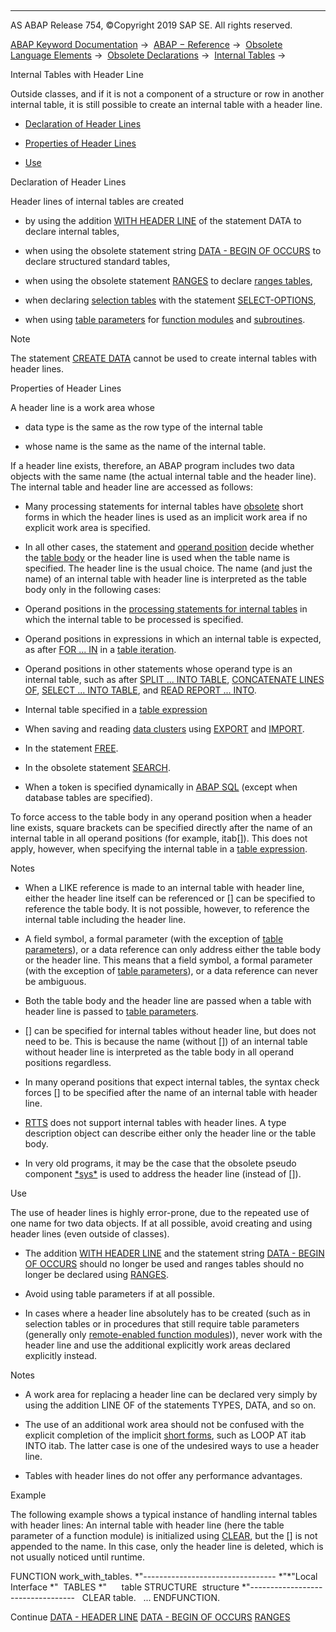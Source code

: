   

* * *

AS ABAP Release 754, ©Copyright 2019 SAP SE. All rights reserved.

[ABAP Keyword Documentation](https://help.sap.com/doc/abapdocu_754_index_htm/7.54/en-US/abenabap.htm) →  [ABAP − Reference](https://help.sap.com/doc/abapdocu_754_index_htm/7.54/en-US/abenabap_reference.htm) →  [Obsolete Language Elements](https://help.sap.com/doc/abapdocu_754_index_htm/7.54/en-US/abenabap_obsolete.htm) →  [Obsolete Declarations](https://help.sap.com/doc/abapdocu_754_index_htm/7.54/en-US/abenobsolete_declarations.htm) →  [Internal Tables](https://help.sap.com/doc/abapdocu_754_index_htm/7.54/en-US/abenitab_declare_obsolete.htm) → 

Internal Tables with Header Line

Outside classes, and if it is not a component of a structure or row in another internal table, it is still possible to create an internal table with a header line.

-   [Declaration of Header Lines](#@@ITOC@@ABENITAB_HEADER_LINE_1)

-   [Properties of Header Lines](#@@ITOC@@ABENITAB_HEADER_LINE_2)

-   [Use](#@@ITOC@@ABENITAB_HEADER_LINE_3)

Declaration of Header Lines

Header lines of internal tables are created

-   by using the addition [WITH HEADER LINE](https://help.sap.com/doc/abapdocu_754_index_htm/7.54/en-US/abapdata_header_line.htm) of the statement DATA to declare internal tables,

-   when using the obsolete statement string [DATA - BEGIN OF OCCURS](https://help.sap.com/doc/abapdocu_754_index_htm/7.54/en-US/abapdata_begin_of_occurs.htm) to declare structured standard tables,

-   when using the obsolete statement [RANGES](https://help.sap.com/doc/abapdocu_754_index_htm/7.54/en-US/abapranges.htm) to declare [ranges tables](https://help.sap.com/doc/abapdocu_754_index_htm/7.54/en-US/abenranges_table_glosry.htm "Glossary Entry"),

-   when declaring [selection tables](https://help.sap.com/doc/abapdocu_754_index_htm/7.54/en-US/abenselection_table_glosry.htm "Glossary Entry") with the statement [SELECT-OPTIONS](https://help.sap.com/doc/abapdocu_754_index_htm/7.54/en-US/abapselect-options.htm),

-   when using [table parameters](https://help.sap.com/doc/abapdocu_754_index_htm/7.54/en-US/abentable_parameter_glosry.htm "Glossary Entry") for [function modules](https://help.sap.com/doc/abapdocu_754_index_htm/7.54/en-US/abaptables_parameters_obsolete.htm) and [subroutines](https://help.sap.com/doc/abapdocu_754_index_htm/7.54/en-US/abapform_tables.htm).

Note

The statement [CREATE DATA](https://help.sap.com/doc/abapdocu_754_index_htm/7.54/en-US/abapcreate_data.htm) cannot be used to create internal tables with header lines.

Properties of Header Lines

A header line is a work area whose

-   data type is the same as the row type of the internal table

-   whose name is the same as the name of the internal table.

If a header line exists, therefore, an ABAP program includes two data objects with the same name (the actual internal table and the header line). The internal table and header line are accessed as follows:

-   Many processing statements for internal tables have [obsolete](https://help.sap.com/doc/abapdocu_754_index_htm/7.54/en-US/abenitab_short_forms.htm) short forms in which the header lines is used as an implicit work area if no explicit work area is specified.

-   In all other cases, the statement and [operand position](https://help.sap.com/doc/abapdocu_754_index_htm/7.54/en-US/abenoperands_data_objects.htm) decide whether the [table body](https://help.sap.com/doc/abapdocu_754_index_htm/7.54/en-US/abentable_body_glosry.htm "Glossary Entry") or the header line is used when the table name is specified. The header line is the usual choice. The name (and just the name) of an internal table with header line is interpreted as the table body only in the following cases:

-   Operand positions in the [processing statements for internal tables](https://help.sap.com/doc/abapdocu_754_index_htm/7.54/en-US/abentable_processing_statements.htm) in which the internal table to be processed is specified.

-   Operand positions in expressions in which an internal table is expected, as after [FOR ... IN](https://help.sap.com/doc/abapdocu_754_index_htm/7.54/en-US/abenfor_itab.htm) in a [table iteration](https://help.sap.com/doc/abapdocu_754_index_htm/7.54/en-US/abentable_iteration_glosry.htm "Glossary Entry").

-   Operand positions in other statements whose operand type is an internal table, such as after [SPLIT ... INTO TABLE](https://help.sap.com/doc/abapdocu_754_index_htm/7.54/en-US/abapsplit.htm), [CONCATENATE LINES OF](https://help.sap.com/doc/abapdocu_754_index_htm/7.54/en-US/abapconcatenate.htm), [SELECT ... INTO TABLE](https://help.sap.com/doc/abapdocu_754_index_htm/7.54/en-US/abapinto_clause.htm), and [READ REPORT ... INTO](https://help.sap.com/doc/abapdocu_754_index_htm/7.54/en-US/abapread_report.htm).

-   Internal table specified in a [table expression](https://help.sap.com/doc/abapdocu_754_index_htm/7.54/en-US/abentable_expressions.htm)

-   When saving and reading [data clusters](https://help.sap.com/doc/abapdocu_754_index_htm/7.54/en-US/abendata_cluster_glosry.htm "Glossary Entry") using [EXPORT](https://help.sap.com/doc/abapdocu_754_index_htm/7.54/en-US/abapexport_data_cluster.htm) and [IMPORT](https://help.sap.com/doc/abapdocu_754_index_htm/7.54/en-US/abapimport_data_cluster.htm).

-   In the statement [FREE](https://help.sap.com/doc/abapdocu_754_index_htm/7.54/en-US/abapfree_dataobject.htm).

-   In the obsolete statement [SEARCH](https://help.sap.com/doc/abapdocu_754_index_htm/7.54/en-US/abapsearch_itab.htm).

-   When a token is specified dynamically in [ABAP SQL](https://help.sap.com/doc/abapdocu_754_index_htm/7.54/en-US/abenopen_sql_glosry.htm "Glossary Entry") (except when database tables are specified).

To force access to the table body in any operand position when a header line exists, square brackets can be specified directly after the name of an internal table in all operand positions (for example, itab\[\]). This does not apply, however, when specifying the internal table in a [table expression](https://help.sap.com/doc/abapdocu_754_index_htm/7.54/en-US/abentable_expression_glosry.htm "Glossary Entry").

Notes

-   When a LIKE reference is made to an internal table with header line, either the header line itself can be referenced or \[\] can be specified to reference the table body. It is not possible, however, to reference the internal table including the header line.

-   A field symbol, a formal parameter (with the exception of [table parameters](https://help.sap.com/doc/abapdocu_754_index_htm/7.54/en-US/abentable_parameter_glosry.htm "Glossary Entry")), or a data reference can only address either the table body or the header line. This means that a field symbol, a formal parameter (with the exception of [table parameters](https://help.sap.com/doc/abapdocu_754_index_htm/7.54/en-US/abentable_parameter_glosry.htm "Glossary Entry")), or a data reference can never be ambiguous.

-   Both the table body and the header line are passed when a table with header line is passed to [table parameters](https://help.sap.com/doc/abapdocu_754_index_htm/7.54/en-US/abentable_parameter_glosry.htm "Glossary Entry").

-   \[\] can be specified for internal tables without header line, but does not need to be. This is because the name (without \[\]) of an internal table without header line is interpreted as the table body in all operand positions regardless.

-   In many operand positions that expect internal tables, the syntax check forces \[\] to be specified after the name of an internal table with header line.

-   [RTTS](https://help.sap.com/doc/abapdocu_754_index_htm/7.54/en-US/abenrun_time_type_services_glosry.htm "Glossary Entry") does not support internal tables with header lines. A type description object can describe either only the header line or the table body.

-   In very old programs, it may be the case that the obsolete pseudo component [\*sys\*](https://help.sap.com/doc/abapdocu_754_index_htm/7.54/en-US/abensys_table_body.htm) is used to address the header line (instead of \[\]).

Use

The use of header lines is highly error-prone, due to the repeated use of one name for two data objects. If at all possible, avoid creating and using header lines (even outside of classes).

-   The addition [WITH HEADER LINE](https://help.sap.com/doc/abapdocu_754_index_htm/7.54/en-US/abapdata_header_line.htm) and the statement string [DATA - BEGIN OF OCCURS](https://help.sap.com/doc/abapdocu_754_index_htm/7.54/en-US/abapdata_begin_of_occurs.htm) should no longer be used and ranges tables should no longer be declared using [RANGES](https://help.sap.com/doc/abapdocu_754_index_htm/7.54/en-US/abapranges.htm).

-   Avoid using table parameters if at all possible.

-   In cases where a header line absolutely has to be created (such as in selection tables or in procedures that still require table parameters (generally only [remote-enabled function modules](https://help.sap.com/doc/abapdocu_754_index_htm/7.54/en-US/abenremote_enabled_fm_glosry.htm "Glossary Entry"))), never work with the header line and use the additional explicitly work areas declared explicitly instead.

Notes

-   A work area for replacing a header line can be declared very simply by using the addition LINE OF of the statements TYPES, DATA, and so on.

-   The use of an additional work area should not be confused with the explicit completion of the implicit [short forms](https://help.sap.com/doc/abapdocu_754_index_htm/7.54/en-US/abenitab_short_forms.htm), such as LOOP AT itab INTO itab. The latter case is one of the undesired ways to use a header line.

-   Tables with header lines do not offer any performance advantages.

Example

The following example shows a typical instance of handling internal tables with header lines: An internal table with header line (here the table parameter of a function module) is initialized using [CLEAR](https://help.sap.com/doc/abapdocu_754_index_htm/7.54/en-US/abapclear.htm), but the \[\] is not appended to the name. In this case, only the header line is deleted, which is not usually noticed until runtime.

FUNCTION work\_with\_tables.
\*"---------------------------------
\*"\*"Local Interface
\*"  TABLES
\*"      table STRUCTURE  structure
\*"----------------------------------
  CLEAR table.
  ...
ENDFUNCTION.

Continue
[DATA - HEADER LINE](https://help.sap.com/doc/abapdocu_754_index_htm/7.54/en-US/abapdata_header_line.htm)
[DATA - BEGIN OF OCCURS](https://help.sap.com/doc/abapdocu_754_index_htm/7.54/en-US/abapdata_begin_of_occurs.htm)
[RANGES](https://help.sap.com/doc/abapdocu_754_index_htm/7.54/en-US/abapranges.htm)